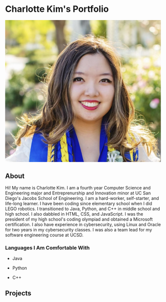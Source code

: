 # Charlotte Kim's Portfolio

![Picture of Me](PictureOfMe.png)
## About
Hi! My name is Charlotte Kim. I am a fourth year Computer Science and Engineering major and Entreprenurship and Innovation minor at UC San Diego's Jacobs School of Engineering. I am a hard-worker, self-starter, and life-long learner. I have been coding since elementary school when I did LEGO robotics. I transitioned to Java, Python, and C++ in middle school and high school. I also dabbled in HTML, CSS, and JavaScript. I was the president of my high school's coding olympiad and obtained a Microsoft certification. I also have experience in cybersecurity, using Linux and Oracle for two years in my cybersecurity classes. I was also a team lead for my software engineering course at UCSD. 

### Languages I Am Comfortable With  
- Java
* Python
+ C++

## Projects
